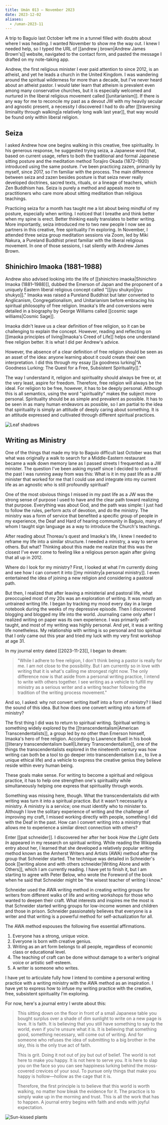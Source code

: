 ```yaml
---
title: Umán 013 — November 2023
date: 2023-12-02
aliases:
  - /uman-2023-11
---
```

A trip to Baguio last October left me in a tunnel filled with doubts about where I was heading. I wanted November to show me the way out. I knew I needed help, so I typed the URL of [[andrew j brown|Andrew James Brown's]] website, navigated to the contact form, and pasted the message I drafted on my note-taking app.

Andrew, the first religious minister I ever paid attention to since 2012, is an atheist, and yet he leads a church in the United Kingdom. I was wandering around the spiritual wilderness for more than a decade, but I've never heard about an atheist pastor. I would later learn that atheism is prevalent even among many conservative churches, but it is especially welcomed and nurtured in the liberal religious movement called [[unitarianism]]. If there is any way for me to reconcile my past as a devout JW with my heavily secular and agnostic present, a necessity I discovered I had to do after [[traversing liminality through walking|a relatively long walk last year]], that way would be found only within liberal religion.

## Seiza

I asked Andrew how one begins walking in this creative, free spirituality. In his generous response, he suggested trying seiza, a Japanese word that, based on current usage, refers to both the traditional and formal Japanese sitting posture and the meditation method Torajiro Okada (1872–1920) introduced using the same posture. I've been practicing zazen, primarily by myself, since 2017, so I'm familiar with the process. The main difference between seiza and zazen besides posture is that seiza never really developed doctrines, sacred texts, rituals, or a lineage of teachers, which Zen Buddhism has. Seiza is purely a method and appeals more to practitioners who care more about sitting meditation than religious teachings.

Practicing seiza for a month has taught me a lot about being mindful of my posture, especially when writing. I noticed that I breathe and think better when my spine is erect. Better thinking easily translates to better writing. More importantly, seiza introduced me to two new people I now see as partners in this creative, free spirituality I'm exploring. In November, I attended three seiza group meditation sessions via Zoom, led by Miki Nakura, a Pureland Buddhist priest familiar with the liberal religious movement. In one of those sessions, I sat silently with Andrew James Brown.

## Shinichiro Imaoka (1881–1988)

Andrew also advised looking into the life of [[shinichiro imaoka|Shinichiro Imaoka (1881–1988)]], dubbed the Emerson of Japan and the proponent of a uniquely Eastern liberal religious concept called "[[jiyu shukyo|jiyu shukyo]]." Imaoka was raised a Pureland Buddhist but later converted to Anglicanism, Congregationalism, and Unitarianism before embracing his spiritual philosophy of free religion. Imaoka's life and conversions were detailed in a biography by George Williams called [[cosmic sage williams|Cosmic Sage]].

Imaoka didn't leave us a clear definition of free religion, so it can be challenging to explain the concept. However, reading and reflecting on [[imaoka principles of living|Imaoka's Creed of Life]] helps one understand free religion better. It is what I did per Andrew's advice.

However, the absence of a clear definition of free religion should be seen as an asset of the idea: anyone learning about it could create their own interpretation. I did this through my essay [[a goodness lurking|"A Goodness Lurking: The Quest for a Free, Subsistent Spirituality]]." 

The way I understand it, religion and spirituality should always be free or, at the very least, aspire for freedom. Therefore, free religion will always be the ideal. For religion to be free, however, it has to be deeply personal. Although this is all semantics, using the word "spirituality" makes the subject more personal. Spirituality should be as simple and prevalent as possible. It has to be seen in as many human endeavors as possible, so I am partial to the idea that spirituality is simply an attitude of deeply caring about something. It is an attitude expressed and cultivated through different spiritual practices.

![Leaf shadows](images/leaf-shadows.jpg)

## Writing as Ministry

One of the things that made my trip to Baguio difficult last October was that what was originally a walk to search for a Middle-Eastern restaurant became a walk down memory lane as I passed streets I frequented as a JW minister. The question I've been asking myself since I decided to confront the past I was running away from was this: What is it in my past life as a JW minister that worked for me that I could use and integrate into my current life as an agnostic who is still profoundly spiritual?

One of the most obvious things I missed in my past life as a JW was the strong sense of purpose I used to have and the clear path toward realizing that purpose. Everything was about God, and the path was simple: I just had to follow the rules, perform acts of devotion, and do the ministry. The ministry was a form of service that benefited a specific group of people in my experience, the Deaf and Hard of hearing community in Baguio, many of whom I taught sign language as a way to introduce the Church's teachings.

After reading about Thoreau's quest and Imaoka's life, I knew I needed to reframe my life into a similar structure. I needed a ministry, a way to serve others. But what? Thinking about this made me realize that this was the closest I've ever come to feeling like a religious person again after giving that all up in 2012.

Where do I look for my ministry? First, I looked at what I'm currently doing and see how I can convert it into [[my ministry|a personal ministry]]. I even entertained the idea of joining a new religion and considering a pastoral path.

But then, I realized that after leaving a ministerial and pastoral life, what preoccupied most of my 20s was an exploration of writing. It was mostly an untrained writing life. I began by tracking my mood every day in a large notebook during the weeks of my depressive episode. Then I discovered blogging and blogged my life into the world. Journaling came only after I realized writing on paper was its own experience. I was primarily self-taught, and most of my writing was highly personal. And yet, it was a writing life nonetheless. My relationship with writing is so personal and too spiritual that I only came out this year and tried my luck with my very first workshop at age 31.

In my journal entry dated [[2023-11-23]], I began to dream:

>"While I adhere to free religion, I don't think being a pastor is really for me. I am not close to the possibility. But I am currently so in love with writing that it is what's calling me strongest right now. The only difference now is that aside from a personal writing practice, I intend to write with others together. I see writing as a vehicle to fulfill my ministry as a serious writer and a writing teacher following the tradition of the writing process movement."

And so, I asked: why not convert writing itself into a form of ministry? I liked the sound of this idea. But how does one convert writing into a form of ministry?

The first thing I did was to return to spiritual writing. Spiritual writing is something widely explored by the [[transcendentalism|American Transcendentalists]], a group led by no other than Emerson himself, Imaoka's hero of free religion. According to Lawrence Buell in his book [[literary transcendentalism buell|Literary Transcendentalism]], one of the things the transcendentalists explored in the nineteenth century was how writing can both be a tool to go deeper into transcendentalism (i.e., to live a unique ethical life) and a vehicle to express the creative genius they believe reside within every human being.

These goals make sense. For writing to become a spiritual and religious practice, it has to help one strengthen one's spirituality while simultaneously helping one express that spirituality through words.

Something was missing here, though. What the transcendentalists did with writing was turn it into a spiritual practice. But it wasn't necessarily a ministry. A ministry is a service; one must identify who to minister to. Although I love the solitary experience of writing and the challenge of improving my craft, I missed working directly with people, something I did with the Deaf in the past. How can I convert writing into a ministry that allows me to experience a similar direct connection with others?

Enter [[pat schneider]]. I discovered her after her book *How the Light Gets In* appeared in my research on spiritual writing. While reading the Wikipedia entry about her, I learned that she developed a relatively popular writing method known as the Amherst Writers and Artists (AWA) method after the group that Schneider started. The technique was detailed in Schneider's book [[writing alone and with others schneider|Writing Alone and with Others]], which I am currently reading. I have yet to finish it, but I am starting to agree with Peter Below, who wrote the Foreword of the book when he said that Schneider might be "the wisest teacher of writing I know."

Schneider used the AWA writing method in creating writing groups for writers from different walks of life and writing workshops for those who wanted to deepen their craft. What interests and inspires me the most is that Schneider started writing groups for low-income women and children and those in prison. Schneider passionately believes that everyone is a writer and that writing is a powerful method for self-actualization for all.

The AWA method espouses the following five essential affirmations.

1. Everyone has a strong, unique voice.
2. Everyone is born with creative genius.
3. Writing as an art form belongs to all people, regardless of economic class or educational level.
4. The teaching of craft can be done without damage to a writer’s original voice or artistic self-esteem.
5. A writer is someone who writes.

I have yet to articulate fully how I intend to combine a personal writing practice with a writing ministry with the AWA method as an inspiration. I have yet to express how to infuse my writing practice with the creative, free, subsistent spirituality I'm exploring.

For now, here's a journal entry I wrote about this:

>This sitting down on the floor in front of a small Japanese table you bought surplus over a shade of dim sunlight to write on a new page is love. It is faith. It is believing that you still have something to say to the world, even if you're unsure what it is. It is believing that something good, something necessary, will come out of writing. And for someone who refuses the idea of submitting to a big brother in the sky, this is the only true act of faith.
>
>This is grit. Doing it not out of joy but out of belief. The world is not here to make you happy. It is not here to serve you. It is here to slap you on the face so you can see happiness lurking behind the moss-covered crevices of your soul. To pursue only things that make you happy is hollow—hollow as the cage that it is.
>
>Therefore, the first principle is to believe that this world is worth walking, no matter how bleak the evidence for it. The practice is to simply wake up in the morning and trust. This is all the work that has to happen. A journal entry begins with faith and ends with joyful expectation.

![Sun-kissed plants](images/sunkissed-plants.jpg)